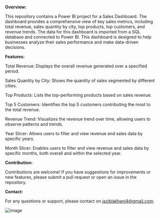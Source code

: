 ****Overview:****

This repository contains a Power BI project for a Sales Dashboard. The dashboard provides a comprehensive view of key sales metrics, including total revenue, sales quantity by city, top products, top customers, and revenue trends. The data for this dashboard is imported from a SQL database and connected to Power BI. This dashboard is designed to help businesses analyze their sales performance and make data-driven decisions.

**Features:**

Total Revenue: Displays the overall revenue generated over a specified period.

Sales Quantity by City: Shows the quantity of sales segmented by different cities.

Top Products: Lists the top-performing products based on sales revenue.

Top 5 Customers: Identifies the top 5 customers contributing the most to the total revenue.

Revenue Trend: Visualizes the revenue trend over time, allowing users to observe patterns and trends.

Year Slicer: Allows users to filter and view revenue and sales data by specific years.

Month Slicer: Enables users to filter and view revenue and sales data by specific months, both overall and within the selected year.

**Contribution:**

Contributions are welcome! If you have suggestions for improvements or new features, please submit a pull request or open an issue in the repository.

**Contact:**

For any questions or support, please contact on jaziblakhani4@gmail.com.

![image](https://github.com/JazibLakhani/Sales-Dashboard-Power-Bi/assets/163766204/a93b3f98-1bfa-486f-90fb-efde710e9252)


